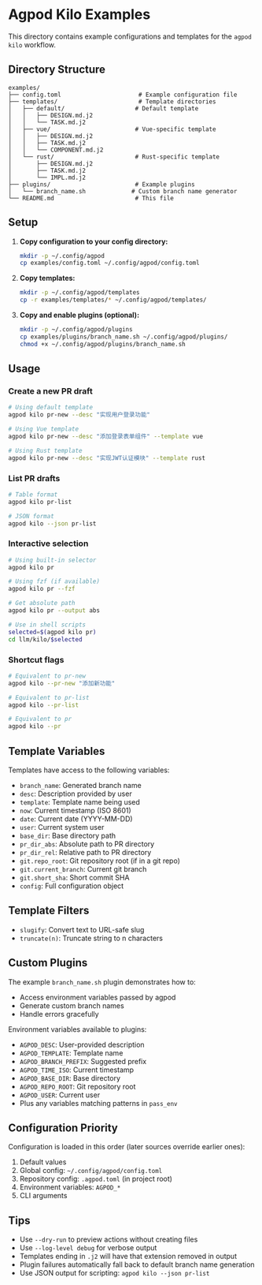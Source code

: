 # Agpod Kilo Examples

This directory contains example configurations and templates for the `agpod kilo` workflow.

## Directory Structure

```
examples/
├── config.toml                      # Example configuration file
├── templates/                       # Template directories
│   ├── default/                    # Default template
│   │   ├── DESIGN.md.j2
│   │   └── TASK.md.j2
│   ├── vue/                        # Vue-specific template
│   │   ├── DESIGN.md.j2
│   │   ├── TASK.md.j2
│   │   └── COMPONENT.md.j2
│   └── rust/                       # Rust-specific template
│       ├── DESIGN.md.j2
│       ├── TASK.md.j2
│       └── IMPL.md.j2
├── plugins/                        # Example plugins
│   └── branch_name.sh             # Custom branch name generator
└── README.md                       # This file
```

## Setup

1. **Copy configuration to your config directory:**
   ```bash
   mkdir -p ~/.config/agpod
   cp examples/config.toml ~/.config/agpod/config.toml
   ```

2. **Copy templates:**
   ```bash
   mkdir -p ~/.config/agpod/templates
   cp -r examples/templates/* ~/.config/agpod/templates/
   ```

3. **Copy and enable plugins (optional):**
   ```bash
   mkdir -p ~/.config/agpod/plugins
   cp examples/plugins/branch_name.sh ~/.config/agpod/plugins/
   chmod +x ~/.config/agpod/plugins/branch_name.sh
   ```

## Usage

### Create a new PR draft

```bash
# Using default template
agpod kilo pr-new --desc "实现用户登录功能"

# Using Vue template
agpod kilo pr-new --desc "添加登录表单组件" --template vue

# Using Rust template
agpod kilo pr-new --desc "实现JWT认证模块" --template rust
```

### List PR drafts

```bash
# Table format
agpod kilo pr-list

# JSON format
agpod kilo --json pr-list
```

### Interactive selection

```bash
# Using built-in selector
agpod kilo pr

# Using fzf (if available)
agpod kilo pr --fzf

# Get absolute path
agpod kilo pr --output abs

# Use in shell scripts
selected=$(agpod kilo pr)
cd llm/kilo/$selected
```

### Shortcut flags

```bash
# Equivalent to pr-new
agpod kilo --pr-new "添加新功能"

# Equivalent to pr-list
agpod kilo --pr-list

# Equivalent to pr
agpod kilo --pr
```

## Template Variables

Templates have access to the following variables:

- `branch_name`: Generated branch name
- `desc`: Description provided by user
- `template`: Template name being used
- `now`: Current timestamp (ISO 8601)
- `date`: Current date (YYYY-MM-DD)
- `user`: Current system user
- `base_dir`: Base directory path
- `pr_dir_abs`: Absolute path to PR directory
- `pr_dir_rel`: Relative path to PR directory
- `git.repo_root`: Git repository root (if in a git repo)
- `git.current_branch`: Current git branch
- `git.short_sha`: Short commit SHA
- `config`: Full configuration object

## Template Filters

- `slugify`: Convert text to URL-safe slug
- `truncate(n)`: Truncate string to n characters

## Custom Plugins

The example `branch_name.sh` plugin demonstrates how to:
- Access environment variables passed by agpod
- Generate custom branch names
- Handle errors gracefully

Environment variables available to plugins:
- `AGPOD_DESC`: User-provided description
- `AGPOD_TEMPLATE`: Template name
- `AGPOD_BRANCH_PREFIX`: Suggested prefix
- `AGPOD_TIME_ISO`: Current timestamp
- `AGPOD_BASE_DIR`: Base directory
- `AGPOD_REPO_ROOT`: Git repository root
- `AGPOD_USER`: Current user
- Plus any variables matching patterns in `pass_env`

## Configuration Priority

Configuration is loaded in this order (later sources override earlier ones):

1. Default values
2. Global config: `~/.config/agpod/config.toml`
3. Repository config: `.agpod.toml` (in project root)
4. Environment variables: `AGPOD_*`
5. CLI arguments

## Tips

- Use `--dry-run` to preview actions without creating files
- Use `--log-level debug` for verbose output
- Templates ending in `.j2` will have that extension removed in output
- Plugin failures automatically fall back to default branch name generation
- Use JSON output for scripting: `agpod kilo --json pr-list`
